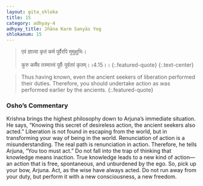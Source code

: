 ```yaml
---
layout: gita_shloka
title: 15
category: adhyay-4
adhyay_title: Jñāna Karm Sanyās Yog
shlokanum: 15
---
```


> एवं ज्ञात्वा कृतं कर्म पूर्वैरपि मुमुक्षुभिः।<br><br>कुरु कर्मैव तस्मात्त्वं पूर्वैः पूर्वतरं कृतम्।।4.15।।
{:.featured-quote}
{:.text-center}

> Thus having known, even the ancient seekers of liberation performed their duties. Therefore, you should undertake action as was performed earlier by the ancients.
{:.featured-quote}

### Osho’s Commentary
Krishna brings the highest philosophy down to Arjuna’s immediate situation. He says, “Knowing this secret of desireless action, the ancient seekers also acted.”
Liberation is not found in escaping from the world, but in transforming your way of being in the world. Renunciation of action is a misunderstanding. The real path is renunciation in action.
Therefore, he tells Arjuna, “You too must act.” Do not fall into the trap of thinking that knowledge means inaction. True knowledge leads to a new kind of action—an action that is free, spontaneous, and unburdened by the ego. So, pick up your bow, Arjuna. Act, as the wise have always acted. Do not run away from your duty, but perform it with a new consciousness, a new freedom.
